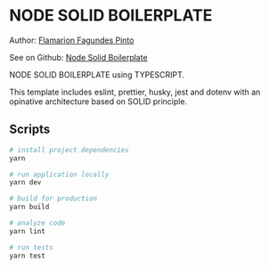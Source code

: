 # NODE SOLID BOILERPLATE

Author: [Flamarion Fagundes Pinto](https://www.linkedin.com/in/flamarion-fagundes-pinto-0b037b210/)

See on Github: [Node Solid Boilerplate](https://github.com/Flamarionfp/node-solid-boilerplate)

NODE SOLID BOILERPLATE using TYPESCRIPT.

This template includes eslint, prettier, husky, jest and dotenv with an opinative architecture based on SOLID principle.

## Scripts

```bash
# install project dependencies
yarn

# run application locally
yarn dev

# build for production
yarn build

# analyze code
yarn lint

# run tests
yarn test
```
